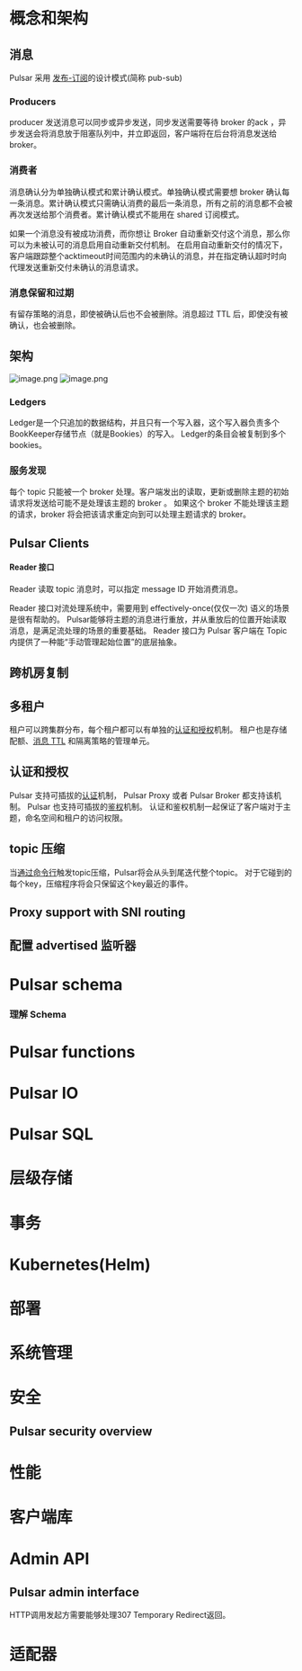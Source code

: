 # 概念和架构
## 消息
Pulsar 采用 [发布-订阅](https://en.wikipedia.org/wiki/Publish%E2%80%93subscribe_pattern)的设计模式(简称 pub-sub)

### Producers
producer 发送消息可以同步或异步发送，同步发送需要等待 broker 的ack ，异步发送会将消息放于阻塞队列中，并立即返回，客户端将在后台将消息发送给 broker。

### 消费者

消息确认分为单独确认模式和累计确认模式。单独确认模式需要想 broker 确认每一条消息。累计确认模式只需确认消费的最后一条消息，所有之前的消息都不会被再次发送给那个消费者。累计确认模式不能用在 shared 订阅模式。

如果一个消息没有被成功消费，而你想让 Broker 自动重新交付这个消息，那么你可以为未被认可的消息启用自动重新交付机制。 在启用自动重新交付的情况下，客户端跟踪整个acktimeout时间范围内的未确认的消息，并在指定确认超时时向代理发送重新交付未确认的消息请求。


### 消息保留和过期
有留存策略的消息，即使被确认后也不会被删除。消息超过 TTL 后，即使没有被确认，也会被删除。



## 架构
![image.png](https://cdn.nlark.com/yuque/0/2022/png/12431514/1646038075076-452ba28f-2e37-4f5f-8108-45a014705688.png#clientId=ue068f40e-ec60-4&crop=0&crop=0&crop=1&crop=1&from=paste&height=421&id=ud2480503&margin=%5Bobject%20Object%5D&name=image.png&originHeight=514&originWidth=789&originalType=binary&ratio=1&rotation=0&showTitle=false&size=329996&status=done&style=none&taskId=uf1ea5d93-d081-4ce9-b32d-b2fe6a316e4&title=&width=646)
![image.png](https://cdn.nlark.com/yuque/0/2022/png/12431514/1646042481325-461260cc-d627-45ad-bfe9-af2ba787b1c9.png#clientId=ue068f40e-ec60-4&crop=0&crop=0&crop=1&crop=1&from=paste&height=347&id=u329b2c29&margin=%5Bobject%20Object%5D&name=image.png&originHeight=470&originWidth=796&originalType=binary&ratio=1&rotation=0&showTitle=false&size=246948&status=done&style=none&taskId=u3409cc86-7981-4dde-9cdd-41fbd01607f&title=&width=587)
### Ledgers
Ledger是一个只追加的数据结构，并且只有一个写入器，这个写入器负责多个BookKeeper存储节点（就是Bookies）的写入。 Ledger的条目会被复制到多个bookies。

### 服务发现
每个 topic 只能被一个 broker 处理。客户端发出的读取，更新或删除主题的初始请求将发送给可能不是处理该主题的 broker 。 如果这个 broker 不能处理该主题的请求，broker 将会把该请求重定向到可以处理主题请求的 broker。


## Pulsar Clients

#### Reader 接口

Reader 读取 topic 消息时，可以指定 message ID 开始消费消息。

Reader 接口对流处理系统中，需要用到 effectively-once(仅仅一次) 语义的场景是很有帮助的。 Pulsar能够将主题的消息进行重放，并从重放后的位置开始读取消息，是满足流处理的场景的重要基础。 Reader 接口为 Pulsar 客户端在 Topic 内提供了一种能“手动管理起始位置”的底层抽象。

## 跨机房复制





## 多租户

租户可以跨集群分布，每个租户都可以有单独的[认证和授权](https://pulsar.apache.org/docs/zh-CN/security-overview)机制。 租户也是存储配额、[消息 TTL](https://pulsar.apache.org/docs/zh-CN/cookbooks-retention-expiry#time-to-live-ttl) 和隔离策略的管理单元。


## 认证和授权

Pulsar 支持可插拔的[认证](https://pulsar.apache.org/docs/zh-CN/security-overview)机制， Pulsar Proxy 或者 Pulsar Broker 都支持该机制。 Pulsar 也支持可插拔的[鉴权](https://pulsar.apache.org/docs/zh-CN/security-authorization)机制。 认证和鉴权机制一起保证了客户端对于主题，命名空间和租户的访问权限。


## topic 压缩
当[通过命令行](https://pulsar.apache.org/docs/zh-CN/cookbooks-compaction)触发topic压缩，Pulsar将会从头到尾迭代整个topic。 对于它碰到的每个key，压缩程序将会只保留这个key最近的事件。


## Proxy support with SNI routing





## 配置 advertised 监听器








# Pulsar schema

### 理解 Schema




























# Pulsar functions























# Pulsar IO



















# Pulsar SQL















# 层级存储

























# 事务






















# Kubernetes(Helm)




















# 部署






















# 系统管理























# 安全
## Pulsar security overview



















# 性能

















# 客户端库



























# Admin API
## Pulsar admin interface

HTTP调用发起方需要能够处理307 Temporary Redirect返回。



















# 适配器





















